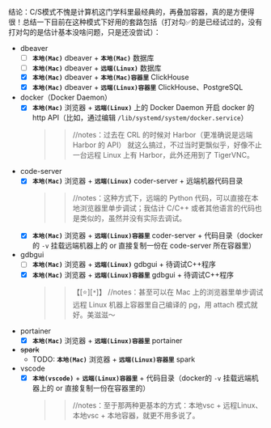 
结论：C/S模式不愧是计算机这门学科里最经典的，再叠加容器，真的是方便得很！总结一下目前在这种模式下好用的套路包括（打对勾✅的是已经试过的，没有打对勾的是估计基本没啥问题，只是还没尝试）：
- dbeaver
  * [ ] **`本地(Mac)`** dbeaver + **`本地(Mac)`** 数据库
  * [ ] **`本地(Mac)`** dbeaver + **`远端(Linux)`** 数据库
  * [x] **`本地(Mac)`** dbeaver + **`本地(Mac)容器里`** ClickHouse
  * [x] **`本地(Mac)`** dbeaver + **`远端(Linux)容器里`** ClickHouse、PostgreSQL
- docker（Docker Daemon）
  * [x] **`本地(Mac)`** 浏览器 + **`远端(Linux)`** 上的 Docker Daemon 开启 docker 的 http API（比如，通过编辑 `/lib/systemd/system/docker.service`）
    >> //notes：过去在 CRL 的时候对 Harbor（更准确说是远端 Harbor 的 API） 就这么搞过，不过当时更飘似乎，好像不止一台远程 Linux 上有 Harbor，此外还用到了 TigerVNC。
- code-server
  * [x] **`本地(Mac)`** 浏览器 + **`远端(Linux)`** coder-server + 远端机器代码目录
    >> //notes：这种方式下，远端的 Python 代码，可以直接在本地浏览器里单步调试；我估计 C/C++ 或者其他语言的代码也是类似的，虽然并没有实际去调试。
  * [x] **`本地(Mac)`** 浏览器 + **`远端(Linux)容器里`** coder-server + 代码目录（docker的 `-v` 挂载远端机器上的 or 直接复制一份在 code-server 所在容器里）
- gdbgui
  * [ ] **`本地(Mac)`** 浏览器 + **`远端(Linux)`** gdbgui + 待调试C++程序
  * [x] **`本地(Mac)`** 浏览器 + **`远端(Linux)容器里`** gdbgui + 待调试C++程序
    >> 【[:star:][`*`]】 //notes：甚至可以在 Mac 上的浏览器里单步调试远程 Linux 机器上容器里自己编译的 pg，用 attach 模式就好。美滋滋～
- portainer
  * [x] **`本地(Mac)`** 浏览器 + **`远端(Linux)容器里`** portainer
- ~~spark~~
  * TODO: **`本地(Mac)`** 浏览器 + **`远端(Linux)容器里`** spark
- vscode
  * [x] **`本地(vscode)`** + **`远端(Linux)容器里`** + 代码目录（docker的 `-v` 挂载远端机器上的 or 直接复制一份在容器里的）
    >> //notes：至于那两种更基本的方式：本地vsc + 远程Linux、本地vsc + 本地容器，就更不用多说了。
